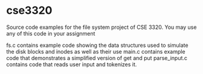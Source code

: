 # cse3320
Source code examples for the file system project of CSE 3320.  You may use any of this code in your assignment

fs.c contains example code showing the data structures used to simulate the disk blocks and inodes as well as their use
main.c contains example code that demonstrates a simplified version of get and put
parse_input.c contains code that reads user input and tokenizes it.
